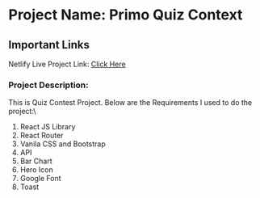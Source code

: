 # Project Name: Primo Quiz Context

## Important Links

Netlify Live Project Link: [Click Here](https://quiz-contexts.netlify.app/)

### Project Description:

This is Quiz Contest Project. Below are the Requirements I used to do the project:\

1. React JS Library
2. React Router
3. Vanila CSS and Bootstrap
4. API
5. Bar Chart
6. Hero Icon
7. Google Font
8. Toast

